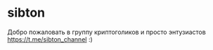 # sibton
Добро пожаловать в группу криптоголиков и просто энтузиастов https://t.me/sibton_channel :)
